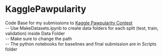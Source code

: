 # KagglePawpularity <br />
Code Base for my submissions to [Kaggle Pawpularity Contest](https://www.kaggle.com/c/petfinder-pawpularity-score) <br />
-- Use MakeDatasets.ipynb to create data folders for each split (test, train, validation) inside Data Folder <br />
-- Make sure to change the path <br />
-- The python notebooks for baselines and final submission are in Scripts folder <br />
